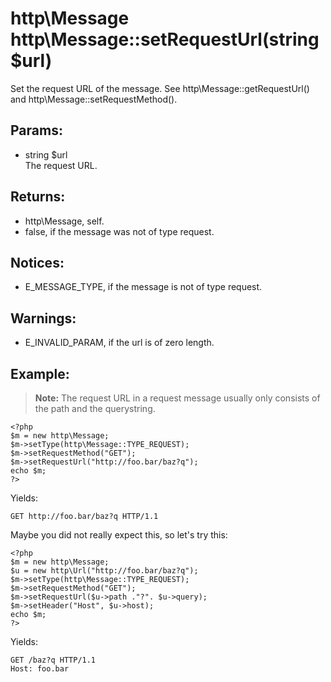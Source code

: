 # http\Message http\Message::setRequestUrl(string $url)

Set the request URL of the message.
See http\Message::getRequestUrl() and http\Message::setRequestMethod().

## Params:

* string $url  
  The request URL.

## Returns:

* http\Message, self.
* false, if the message was not of type request.

## Notices:

* E_MESSAGE_TYPE, if the message is not of type request.

## Warnings:

* E_INVALID_PARAM, if the url is of zero length.

## Example:

> **Note:** The request URL in a request message usually only consists of the path and the querystring.

    <?php
    $m = new http\Message;
    $m->setType(http\Message::TYPE_REQUEST);
    $m->setRequestMethod("GET");
    $m->setRequestUrl("http://foo.bar/baz?q");
    echo $m;
    ?>

Yields:

    GET http://foo.bar/baz?q HTTP/1.1

Maybe you did not really expect this, so let's try this:

    <?php
    $m = new http\Message;
    $u = new http\Url("http://foo.bar/baz?q");
    $m->setType(http\Message::TYPE_REQUEST);
    $m->setRequestMethod("GET");
    $m->setRequestUrl($u->path ."?". $u->query);
    $m->setHeader("Host", $u->host);
    echo $m;
    ?>

Yields:

    GET /baz?q HTTP/1.1
    Host: foo.bar
